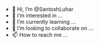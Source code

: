 - 👋 Hi, I’m @SantoshLuhar
- 👀 I’m interested in ...
- 🌱 I’m currently learning ...
- 💞️ I’m looking to collaborate on ...
- 📫 How to reach me ...

<!---
SantoshLuhar/SantoshLuhar is a ✨ special ✨ repository because its `README.md` (this file) appears on your GitHub profile.
You can click the Preview link to take a look at your changes.
--->

